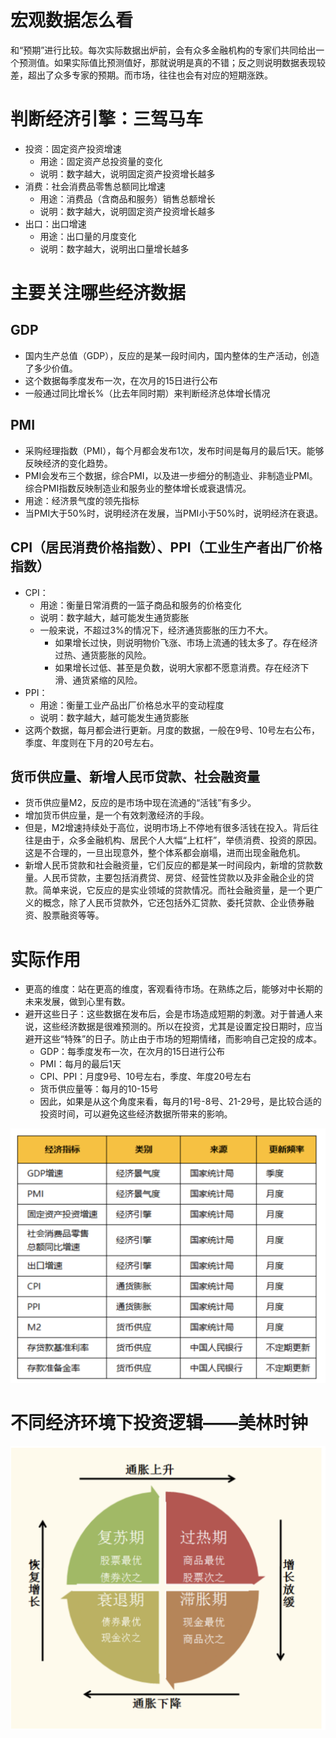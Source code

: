 # 宏观数据怎么看

和“预期”进行比较。每次实际数据出炉前，会有众多金融机构的专家们共同给出一个预测值。如果实际值比预测值好，那就说明是真的不错；反之则说明数据表现较差，超出了众多专家的预期。而市场，往往也会有对应的短期涨跌。

# 判断经济引擎：三驾马车

- 投资：固定资产投资增速
  - 用途：固定资产总投资量的变化
  - 说明：数字越大，说明固定资产投资增长越多
- 消费：社会消费品零售总额同比增速
  - 用途：消费品（含商品和服务）销售总额增长
  - 说明：数字越大，说明固定资产投资增长越多
- 出口：出口增速
  - 用途：出口量的月度变化
  - 说明：数字越大，说明出口量增长越多

# 主要关注哪些经济数据

## GDP

- 国内生产总值（GDP），反应的是某一段时间内，国内整体的生产活动，创造了多少价值。
- 这个数据每季度发布一次，在次月的15日进行公布
- 一般通过同比增长%（比去年同时期）来判断经济总体增长情况

## PMI

- 采购经理指数（PMI），每个月都会发布1次，发布时间是每月的最后1天。能够反映经济的变化趋势。
- PMI会发布三个数据，综合PMI，以及进一步细分的制造业、非制造业PMI。综合PMI指数反映制造业和服务业的整体增长或衰退情况。
- 用途：经济景气度的领先指标
- 当PMI大于50%时，说明经济在发展，当PMI小于50%时，说明经济在衰退。

## CPI（居民消费价格指数）、PPI（工业生产者出厂价格指数）

- CPI：
  - 用途：衡量日常消费的一篮子商品和服务的价格变化
  - 说明：数字越大，越可能发生通货膨胀
  - 一般来说，不超过3%的情况下，经济通货膨胀的压力不大。
    - 如果增长过快，则说明物价飞涨、市场上流通的钱太多了。存在经济过热、通货膨胀的风险。
    - 如果增长过低、甚至是负数，说明大家都不愿意消费。存在经济下滑、通货紧缩的风险。
- PPI：
  - 用途：衡量工业产品出厂价格总水平的变动程度
  - 说明：数字越大，越可能发生通货膨胀
- 这两个数据，每月都会进行更新。月度的数据，一般在9号、10号左右公布，季度、年度则在下月的20号左右。

## 货币供应量、新增人民币贷款、社会融资量

- 货币供应量M2，反应的是市场中现在流通的“活钱”有多少。
- 增加货币供应量，是一个有效刺激经济的手段。
- 但是，M2增速持续处于高位，说明市场上不停地有很多活钱在投入。背后往往是由于，众多金融机构、居民个人大幅“上杠杆”，举债消费、投资的原因。这是不合理的，一旦出现意外，整个体系都会崩塌，进而出现金融危机。
- 新增人民币贷款和社会融资量，它们反应的都是某一时间段内，新增的贷款数量。人民币贷款，主要包括消费贷、房贷、经营性贷款以及非金融企业的贷款。简单来说，它反应的是实业领域的贷款情况。而社会融资量，是一个更广义的概念，除了人民币贷款外，它还包括外汇贷款、委托贷款、企业债券融资、股票融资等等。

# 实际作用

- 更高的维度：站在更高的维度，客观看待市场。在熟练之后，能够对中长期的未来发展，做到心里有数。
- 避开这些日子：这些数据在发布后，会是市场造成短期的刺激。对于普通人来说，这些经济数据是很难预测的。所以在投资，尤其是设置定投日期时，应当避开这些“特殊”的日子。防止由于市场的短期情绪，而影响自己定投的成本。
  - GDP：每季度发布一次，在次月的15日进行公布
  - PMI：每月的最后1天
  - CPI、PPI：月度9号、10号左右，季度、年度20号左右
  - 货币供应量等：每月的10-15号
  - 因此，如果是从这个角度来看，每月的1号-8号、21-29号，是比较合适的投资时间，可以避免这些经济数据所带来的影响。

![image-20191106115413718](images/image-20191106115413718.png)

# 不同经济环境下投资逻辑——美林时钟

![image-20191106115314290](images/image-20191106115314290.png)